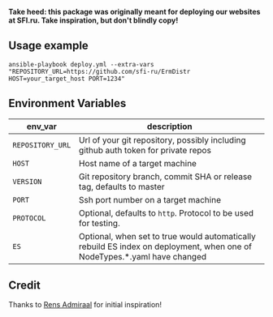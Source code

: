 **Take heed: this package was originally meant for deploying our websites at SFI.ru. Take inspiration, but don't blindly copy!**

## Usage example

`ansible-playbook deploy.yml --extra-vars "REPOSITORY_URL=https://github.com/sfi-ru/ErmDistr HOST=your_target_host PORT=1234"`

## Environment Variables

|env_var|description|
|---|---|
|`REPOSITORY_URL`|Url of your git repository, possibly including github auth token for private repos|
|`HOST`|Host name of a target machine|
|`VERSION`|Git repository branch, commit SHA or release tag, defaults to master|
|`PORT`|Ssh port number on a target machine|
|`PROTOCOL`|Optional, defaults to `http`. Protocol to be used for testing.|
|`ES`|Optional, when set to true would automatically rebuild ES index on deployment, when one of NodeTypes.*.yaml have changed|

## Credit

Thanks to [Rens Admiraal](https://www.simplyadmire.com/) for initial inspiration!
